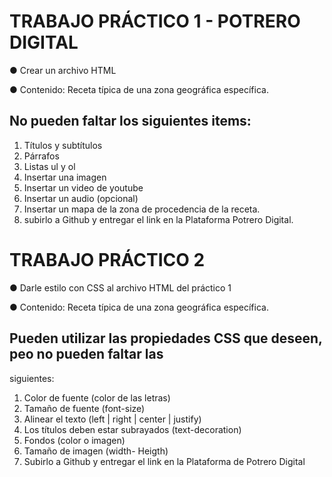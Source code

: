 # TRABAJO PRÁCTICO 1 - POTRERO DIGITAL

● Crear un archivo HTML

● Contenido: Receta típica de una zona geográfica específica.

## No pueden faltar los siguientes items:

1. Títulos y subtítulos
2. Párrafos
3. Listas ul y ol
4. Insertar una imagen
5. Insertar un video de youtube
6. Insertar un audio (opcional)
7. Insertar un mapa de la zona de procedencia de la receta.
8. subirlo a Github y entregar el link en la Plataforma Potrero Digital.

# TRABAJO PRÁCTICO 2
● Darle estilo con CSS al archivo HTML del práctico 1

● Contenido: Receta típica de una zona geográfica específica.
## Pueden utilizar las propiedades CSS que deseen, peo no pueden faltar las 
siguientes:
1. Color de fuente (color de las letras)
2. Tamaño de fuente (font-size)
3. Alinear el texto (left | right | center | justify)
4. Los títulos deben estar subrayados (text-decoration)
5. Fondos (color o imagen)
6. Tamaño de imagen (width- Heigth)
7. Subirlo a Github y entregar el link en la Plataforma de Potrero Digital
